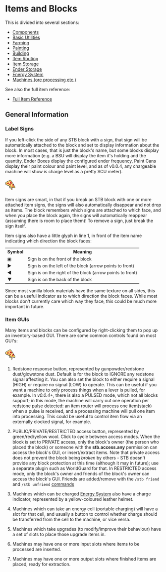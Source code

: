 # Items and Blocks
This is divided into several sections:
* [Components](../Items/components.md)
* [Basic Utilities](../Items/ender-storage.md)
* [Farming](../Items/farming.md)
* [Painting](../Items/painting.md)
* [Building](../Items/building.md)
* [Item Routing](../Items/routing.md)
* [Item Storage](../Items/storage.md)
* [Ender Storage](../Items/ender-storage.md)
* [Energy System](../Items/energy.md)
* [Machines (ore processing etc.)](../Items/machines.md)

See also the full item reference:
* [Full Item Reference](../SensibleToolbox/item-reference.md)
</li></ul>

## General Information
### Label Signs
If you left-click the side of any STB block with a sign, that sign will be automatically attached to the block and set to display information about the block.  In most cases, that is just the block's name, but some blocks display more information (e.g. a BSU will display the item it's holding and the quantity, Ender Boxes display the configured ender frequency, Paint Cans display their paint colour and paint level, and as of v0.0.4, any chargeable machine will show is charge level as a pretty SCU meter).

#### ![Label Sign](../../../.gitbook/assets/WIP.png)

Item signs are smart, in that if you break an STB block with one or more attached item signs, the signs will also automatically disappear and not drop as items.  The block remembers which signs are attached to which face, and when you place the block again, the signs will automatically reappear (assuming there is room to place them)!  To remove a sign, just break the sign itself.

Item signs also have a little glyph in line 1, in front of the item name indicating which direction the block faces:
<table><tbody><tr><th>Symbol</th><th>Meaning</th></tr>
<tr><td>▣</td><td>Sign is on the front of the block</td></tr>
<tr><td>▶</td><td>Sign is on the left of the block (arrow points to front)</td></tr>
<tr><td>◀</td><td>Sign is on the right of the block (arrow points to front)</td></tr>
<tr><td>▼</td><td>Sign is on the back of the block</td></tr>
</tbody></table>

Since most vanilla block materials have the same texture on all sides, this can be a useful indicator as to which direction the block faces. While most blocks don't currently care which way they face, this could be much more important in future.

### Item GUIs
Many items and blocks can be configured by right-clicking them to pop up an inventory-based GUI.  There are some common controls found on most GUI's:

#### ![Smelter GUI](../../../.gitbook/assets/WIP.png)


1. Redstone response button, represented by gunpowder/redstone dust/glowstone dust. Default is for the block to IGNORE any redstone signal affecting it.  You can also set the block to either require a signal (HIGH) or require no signal (LOW) to operate.  This can be useful if you want a machine to only process things when a lever is pulled, for example.  In <em>v0.0.4+</em>, there is also a PULSED mode, which not all blocks support; in this mode, the machine will carry out one operation per redstone pulse detected: an item router will process one item(stack) when a pulse is received, and a processing machine will pull one item into processing.  This could be useful to control item flow via an externally clocked signal, for example.

2. PUBLIC/PRIVATE/RESTRICTED access button, represented by green/red/yellow wool.  Click to cycle between access modes.  When the block is set to PRIVATE access, only the block's owner (the person who placed the block) or someone with the <strong>stb.access.any</strong> permission can access the block's GUI, or insert/extract items. Note that private access does not prevent the block being <em>broken</em> by others - STB doesn't provide any block protection at this time (although it may in future); use a separate plugin such as WorldGuard for that.  In RESTRICTED access mode, only the block's owner and friends of the block's owner can access the block's GUI.  Friends are added/remove with the <code>/stb friend</code> and <code>/stb unfriend</code> [commands](../SensibleToolbox/commands.md)

3. Machines which can be charged [Energy System](../Items/energy.md) also have a charge indicator, represented by a yellow-coloured leather helmet.

4. Machines which can take an energy cell (portable charging) will have a slot for that cell, and usually a button to control whether charge should be transferred from the cell to the machine, or vice versa.

5. Machines which take upgrades (to modify/improve their behaviour) have a set of slots to place those upgrade items in.

6. Machines may have one or more input slots where items to be processed are inserted.

7. Machines may have one or more output slots where finished items are placed, ready for extraction.